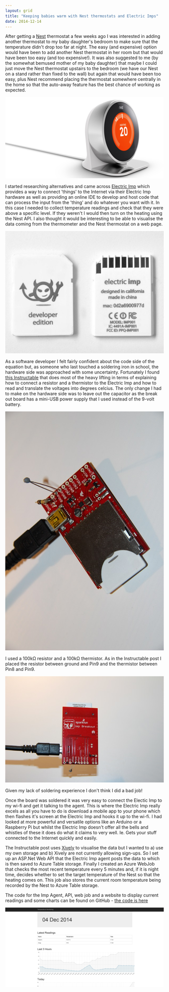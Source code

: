 ```yaml
---
layout: grid
title: "Keeping babies warm with Nest thermostats and Electric Imps"
date: 2014-12-14
---
```


After getting a [Nest](https://nest.com/uk/) thermostat a few weeks ago I was interested in adding another thermostat to my baby daughter's bedroom to make sure that the temperature didn't drop too far at night. The easy (and expensive) option would have been to add another Nest thermostat in her room but that would have been too easy (and too expensive!). It was also suggested to me (by the somewhat bemused mother of my baby daughter) that maybe I could just move the Nest thermostat upstairs to the bedroom (we have our Nest on a stand rather than fixed to the wall) but again that would have been too easy, plus Nest recommend placing the thermostat somewhere centrally in the home so that the auto-away feature has the best chance of working as expected.

![](/assets/images/Nest_Stand_Thermostat.jpg)

I started researching alternatives and came across [Electric Imp](https://electricimp.com) which provides a way to connect 'things' to the Internet via their Electric Imp hardware as well as providing an online IDE to develop and host code that can process the input from the 'thing' and do whatever you want with it. In this case I needed to collect temperature readings and check that they were above a specific level. If they weren't I would then turn on the heating using the Nest API. I also thought it would be interesting to be able to visualise the data coming from the thermometer and the Nest thermostat on a web page.

![](/assets/images/electricimp.jpg)

As a software developer I felt fairly confident about the code side of the equation but, as someone who last touched a soldering iron in school, the hardware side was approached with some uncertainty. Fortunately I found [this Instructable](http://www.instructables.com/id/TempBug-internet-connected-thermometer/) that does most of the heavy lifting in terms of explaining how to connect a resistor and a thermistor to the Electric Imp and how to read and translate the voltages into degrees celcius. The only change I had to make on the hardware side was to leave out the capacitor as the break out board has a mini-USB power supply that I used instead of the 9-volt battery. 

![](/assets/images/IMG_5516.jpg)

I used a 100k&#8486; resistor and a 100k&#8486; thermistor. As in the Instructable post I placed the resistor between ground and Pin9 and the thermistor between Pin8 and Pin9.

![](/assets/images/IMG_5518.jpg)

Given my lack of soldering experience I don't think I did a bad job!

Once the board was soldered it was very easy to connect the Electic Imp to my wi-fi and get it talking to the agent. This is where the Electric Imp really excels as all you have to do is download a mobile app to your phone which then flashes it's screen at the Electric Imp and hooks it up to the wi-fi. I had looked at more powerful and versatile options like an Arduino or a Raspberry Pi but whilst the Electric Imp doesn't offer all the bells and whistles of these it does do what it claims to very well. Ie. Gets your stuff connected to the Internet quickly and easily. 

The Instructable post uses [Xively](https://xively.com/) to visualise the data but I wanted to a) use my own storage and b) Xively are not currently allowing sign-ups. So I set up an ASP.Net Web API that the Electric Imp agent posts the data to which is then saved to Azure Table storage. Finally I created an Azure WebJob that checks the most recent temperature every 5 minutes and, if it is night time, decides whether to set the target temperature of the Nest so that the heating comes on. This job also stores the current room temperature being recorded by the Nest to Azure Table storage.

The code for the Imp Agent, API, web job and a website to display current readings and some charts can be found on GitHub - [the code is here](https://github.com/aidangarnish/nestandelectricimp)

![](/assets/images/tempgraph-1.png)